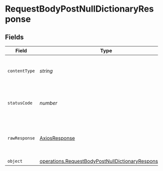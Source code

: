 # RequestBodyPostNullDictionaryResponse


## Fields

| Field                                                                                                                               | Type                                                                                                                                | Required                                                                                                                            | Description                                                                                                                         |
| ----------------------------------------------------------------------------------------------------------------------------------- | ----------------------------------------------------------------------------------------------------------------------------------- | ----------------------------------------------------------------------------------------------------------------------------------- | ----------------------------------------------------------------------------------------------------------------------------------- |
| `contentType`                                                                                                                       | *string*                                                                                                                            | :heavy_check_mark:                                                                                                                  | HTTP response content type for this operation                                                                                       |
| `statusCode`                                                                                                                        | *number*                                                                                                                            | :heavy_check_mark:                                                                                                                  | HTTP response status code for this operation                                                                                        |
| `rawResponse`                                                                                                                       | [AxiosResponse](https://axios-http.com/docs/res_schema)                                                                             | :heavy_minus_sign:                                                                                                                  | Raw HTTP response; suitable for custom response parsing                                                                             |
| `object`                                                                                                                            | [operations.RequestBodyPostNullDictionaryResponseBody](../../../sdk/models/operations/requestbodypostnulldictionaryresponsebody.md) | :heavy_minus_sign:                                                                                                                  | OK                                                                                                                                  |